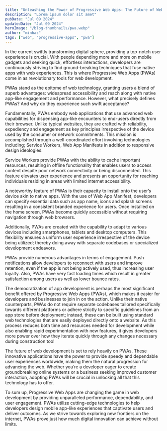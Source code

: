 ```yaml
---
title: "Unleashing the Power of Progressive Web Apps: The Future of Web Development"
description: "Lorem ipsum dolor sit amet"
pubDate: "Jul 09 2024"
updatedDate: "Jul 09 2024"
heroImage: "/blog-thumbnails/pwa.webp"
author: "minhaz"
tags: ["web", "progressive-apps", "pwa"]
---
```


In the current swiftly transforming digital sphere, providing a top-notch user experience is crucial. With people depending more and more on mobile gadgets and seeking quick, effortless interactions, developers are continuously striving to find ground-breaking techniques that fuse native apps with web experiences. This is where Progressive Web Apps (PWAs) come in as revolutionary tools for web development.

PWAs stand as the epitome of web technology, granting users a blend of superb advantages: widespread accessibility and reach along with native app-like engagement and performance. However, what precisely defines PWAs? And why do they experience such swift acceptance?

Fundamentally, PWAs embody web applications that use advanced web capabilities for dispensing app-like encounters to end-users directly from their browser. Unlike typical websites, they are crafted with reliability, expediency and engagement as key principles irrespective of the device used by the consumer or network commitments. This mission is accomplished through a well-coordinated effort involving technologies including; Service Workers, Web App Manifests in addition to responsive design ideologies.

Service Workers provide PWAs with the ability to cache important resources, resulting in offline functionality that enables users to access content despite poor network connectivity or being disconnected. This feature elevates user experience and presents an opportunity for reaching individuals residing in areas with limited internet accessibility.

A noteworthy feature of PWAs is their capacity to install onto the user’s device akin to native apps. With the use of Web App Manifest, developers can specify essential data such as app name, icons and splash screens resulting in a consistent branded experience for users. Once installed on the home screen, PWAs become quickly accessible without requiring navigation through web browsers.

Additionally, PWAs are created with the capability to adapt to various devices including smartphones, tablets and desktop computers. This flexibility ensures a uniform user experience irrespective of the device being utilized; thereby doing away with separate codebases or specialized development endeavors.

PWAs provide numerous advantages in terms of engagement. Push notifications allow developers to reconnect with users and improve retention, even if the app is not being actively used, thus increasing user loyalty. Also, PWAs have very fast loading times which result in greater satisfaction among users as well as lower bounce rates.

The democratization of app development is perhaps the most significant benefit offered by Progressive Web Apps (PWAs), which makes it easier for developers and businesses to join in on the action. Unlike their native counterparts, PWAs do not require separate codebases tailored specifically towards different platforms or adhere strictly to specific guidelines from an app store before deployment; instead, these can be built using standard web technologies that are easily deployed directly onto a website. As this process reduces both time and resources needed for development while also enabling rapid experimentation with new features, it gives developers more power over how they iterate quickly through any changes necessary during construction too!

The future of web development is set to rely heavily on PWAs. These innovative applications have the power to provide speedy and dependable user experiences worldwide, making them the natural progression for advancing the web. Whether you’re a developer eager to create groundbreaking online systems or a business seeking improved customer interaction, adopting PWAs will be crucial in unlocking all that this technology has to offer.

To sum up, Progressive Web Apps are changing the game in web development by providing unparalleled performance, dependability, and user engagement. PWAs utilize cutting-edge technologies to help developers design mobile app-like experiences that captivate users and deliver outcomes. As we strive towards exploring new frontiers on the internet, PWAs prove just how much digital innovation can achieve without limits.
